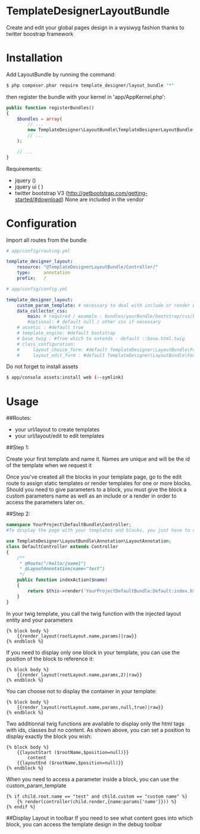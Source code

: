 TemplateDesignerLayoutBundle
============================

Create and edit your global pages design in a wysiwyg fashion thanks to twitter boostrap framework

# Installation
Add LayoutBundle by running the command:

``` bash
$ php composer.phar require template_designer/layout_bundle "*"
```
then register the bundle with your kernel in 'app/AppKernel.php':
```php
public function registerBundles()
{
    $bundles = array(
        // ...
        new TemplateDesigner\LayoutBundle\TemplateDesignerLayoutBundle(),
        // ...
    );

    // ...
}
```
Requirements:
- jquery (<script src="https://ajax.googleapis.com/ajax/libs/jquery/2.1.3/jquery.min.js"></script>)
- jquery ui (<link rel="stylesheet" href="https://ajax.googleapis.com/ajax/libs/jqueryui/1.11.2/themes/smoothness/jquery-ui.css" />
             <script src="https://ajax.googleapis.com/ajax/libs/jqueryui/1.11.2/jquery-ui.min.js"></script>)
- twitter bootstrap V3 (http://getbootstrap.com/getting-started/#download)
None are included in the vendor

# Configuration

Import all routes from the bundle
``` yaml
# app/config/routing.yml

template_designer_layout:
    resource: "@TemplateDesignerLayoutBundle/Controller/"
    type:     annotation
    prefix:   /
```

``` yaml
# app/config/config.yml

template_designer_layout:
    custom_param_template: # necessary to deal with include or render with parameters - example MyBundle:Default:customParams.html.twig
    data_collector_css:  
        main: # required / example : bundles/yourBundle/bootstrap/css/bootstrap.min.css
        #optional: # default null / other css if necessary
    # assetic : #default true
    # template_engine: #default bootstrap
    # base_twig : #from which to extends - default ::base.html.twig
    # class_configuration:
    #     layout_choice_form: #default TemplateDesigner\LayoutBundle\Form\LayoutEditionType
    #	  layout_edit_form : #default TemplateDesigner\LayoutBundle\Form\LayoutType
```

Do not forget to install assets
``` bash
$ app/console assets:install web (--symlink)
```

# Usage

##Routes:
- your url/layout to create templates
- your url/layout/edit to edit templates

##Step 1:

Create your first template and name it. Names are unique and will be the id of the template when we request it

Once you've created all the blocks in your template page, go to the edit route to assign static templates or render templates for one or more blocks.
Should you need to give parameters to a block, you must give the block a custom parameters name as well as an include or a render in order to access the parameters later on.

##Step 2:

``` php
namespace YourProject\DefaultBundle\Controller;
#To display the page with your templates and blocks, you just have to call the annotation that will inject the layout entity (rootLayout) in your twig and wrap your parameters in an array parameter called 'params'

use TemplateDesigner\LayoutBundle\Annotation\LayoutAnnotation;
class DefaultController extends Controller
{
	/**
     * @Route("/hello/{name}")
     * @LayoutAnnotation(name="test")
     */
    public function indexAction($name)
    {
        return $this->render('YourProjectDefaultBundle:Default:index.html.twig',array('name'=>$name));
    }
}
```

In your twig template, you call the twig function with the injected layout entity and your parameters
``` twig
{% block body %}
	{{render_layout(rootLayout.name,params)|raw}}
{% endblock %}
```

If you need to display only one block in your template, you can use the position of the block to reference it:
``` twig
{% block body %}
    {{render_layout(rootLayout.name,params,2)|raw}}
{% endblock %}
```

You can choose not to display the container in your template:
``` twig
{% block body %}
    {{render_layout(rootLayout.name,params,null,true)|raw}}
{% endblock %}
```
Two additionnal twig functions are available to display only the html tags with ids, classes but no content. As shown above, you can set a position to display exactly the block you wish:
``` twig
{% block body %}
    {{layoutStart ($rootName,$position=null)}}
        content
    {{layoutEnd ($rootName,$position=null)}}
{% endblock %}
```


When you need to access a parameter inside a block, you can use the custom_param_template
``` twig
{% if child.root.name == "test" and child.custom == "custom name" %}
	{% render(controller(child.render,{name:params['name']})) %}
{% endif %}
```
##Display Layout in toolbar
If you need to see what content goes into which block, you can access the template design in the debug toolbar





